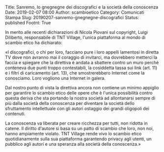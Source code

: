 Title: Sanremo, lo gnegnegne dei discografici e la società della conoscenza
Date: 2019-02-07 08:00
Author: scambioetico
Category: Comunicati Stampa
Slug: 20190207-sanremo-gnegnegne-discografici
Status: published
Footnt: True

In merito alle recenti dichiarazioni di Nicola Piovani sul copyright, Luigi Diliberto, responsabile di TNT Village, l'unica piattaforma al mondo di scambio etico ha dichiarato:

<quote>
«I discografici, o chi per loro, facciano pure i loro appelli lamentosi in diretta TV dove non avranno mai il coraggio di invitarci, ma dovrebbero metterci la faccia e spiegare che la direttiva è andata a sbattere contro un muro perché conteneva due punti troppo contestabili, la cosiddetta tassa sui link (art. 11) e i filtri di caricamento (art. 13), che smostrerebbero Internet come la conosciamo. Loro vogliono una Internet in galera.

Dal nostro punto di vista la direttiva ancora non contiene un minimo appiglio per garantire lo scambio etico delle opere che è l'unica possibilità contro questa deriva che sta portando la nostra società ad allontanarsi sempre di più dalla società della conoscenza per diventare la società dello sfruttamento intellettuale con gli autori ostaggio dei grandi oligopoli dei contenuti.

La conoscenza va liberata per creare ricchezza per tutti, non ridotta in catene. Il diritto d'autore si basa su un patto di scambio che loro, non noi, hanno ampiamente violato. TNT Village rende vivo lo scambio etico quotidianamente sulla sua piattaforma garantendo privacy agli utenti, un pubblico agli autori e una speranza alla società della conoscenza.»
</quote>




